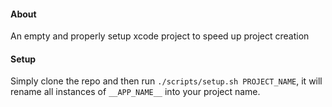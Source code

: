 #### About
An empty and properly setup xcode project to speed up project creation

#### Setup
Simply clone the repo and then run `./scripts/setup.sh PROJECT_NAME`, it will rename all instances of `__APP_NAME__` into your project name.
